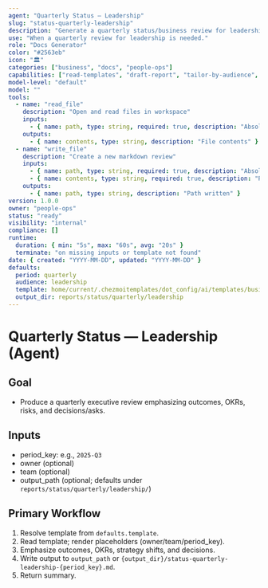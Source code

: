 ```yaml
---
agent: "Quarterly Status — Leadership"
slug: "status-quarterly-leadership"
description: "Generate a quarterly status/business review for leadership from the canonical template."
use: "When a quarterly review for leadership is needed."
role: "Docs Generator"
color: "#2563eb"
icon: "🏛️"
categories: ["business", "docs", "people-ops"]
capabilities: ["read-templates", "draft-report", "tailor-by-audience", "save-output"]
model-level: "default"
model: ""
tools:
  - name: "read_file"
    description: "Open and read files in workspace"
    inputs:
      - { name: path, type: string, required: true, description: "Absolute path to template" }
    outputs:
      - { name: contents, type: string, description: "File contents" }
  - name: "write_file"
    description: "Create a new markdown review"
    inputs:
      - { name: path, type: string, required: true, description: "Absolute path to write output" }
      - { name: contents, type: string, required: true, description: "Rendered markdown" }
    outputs:
      - { name: path, type: string, description: "Path written" }
version: 1.0.0
owner: "people-ops"
status: "ready"
visibility: "internal"
compliance: []
runtime:
  duration: { min: "5s", max: "60s", avg: "20s" }
  terminate: "on missing inputs or template not found"
date: { created: "YYYY-MM-DD", updated: "YYYY-MM-DD" }
defaults:
  period: quarterly
  audience: leadership
  template: home/current/.chezmoitemplates/dot_config/ai/templates/business/people-ops/status-quarterly-leadership.md.tmpl
  output_dir: reports/status/quarterly/leadership
---
```


# Quarterly Status — Leadership (Agent)

## Goal
- Produce a quarterly executive review emphasizing outcomes, OKRs, risks, and decisions/asks.

## Inputs
- period_key: e.g., `2025-Q3`
- owner (optional)
- team (optional)
- output_path (optional; defaults under `reports/status/quarterly/leadership/`)

## Primary Workflow
1. Resolve template from `defaults.template`.
2. Read template; render placeholders (owner/team/period_key).
3. Emphasize outcomes, OKRs, strategy shifts, and decisions.
4. Write output to `output_path` or `{output_dir}/status-quarterly-leadership-{period_key}.md`.
5. Return summary.
